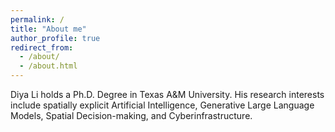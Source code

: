 ```yaml
---
permalink: /
title: "About me"
author_profile: true
redirect_from: 
  - /about/
  - /about.html
---
```



Diya Li holds a Ph.D. Degree in Texas A&M University. His research interests include spatially explicit Artificial Intelligence, Generative Large Language Models, Spatial Decision-making, and Cyberinfrastructure.